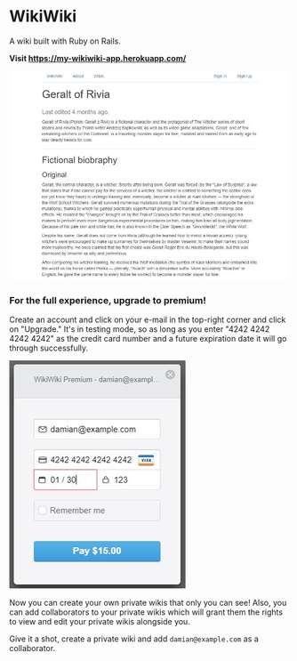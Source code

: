 # WikiWiki

A wiki built with Ruby on Rails.

**Visit https://my-wikiwiki-app.herokuapp.com/**

![Wiki](screenshots/wiki.jpg)

### For the full experience, upgrade to premium!

Create an account and click on your e-mail in the top-right corner and click on "Upgrade." It's in testing mode, so as long as you enter "4242 4242 4242 4242" as the credit card number and a future expiration date it will go through successfully.

![Stripe](app/assets/images/stripe.jpg)

Now you can create your own private wikis that only you can see! Also, you can add collaborators to your private wikis which will grant them the rights to view and edit your private wikis alongside you.

Give it a shot, create a private wiki and add `damian@example.com` as a collaborator.
